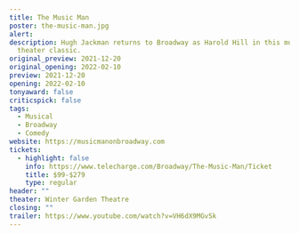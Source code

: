 ```yaml
---
title: The Music Man
poster: the-music-man.jpg
alert: 
description: Hugh Jackman returns to Broadway as Harold Hill in this musical
  theater classic.
original_preview: 2021-12-20
original_opening: 2022-02-10
preview: 2021-12-20
opening: 2022-02-10
tonyaward: false
criticspick: false
tags: 
  - Musical
  - Broadway
  - Comedy
website: https://musicmanonbroadway.com
tickets:
  - highlight: false
    info: https://www.telecharge.com/Broadway/The-Music-Man/Ticket
    title: $99-$279
    type: regular
header: ""
theater: Winter Garden Theatre
closing: ""
trailer: https://www.youtube.com/watch?v=VH6dX9MGvSk
---
```

